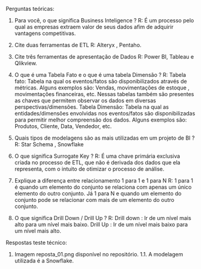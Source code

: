 Perguntas teóricas:
1. Para você, o que significa Business Inteligence ?
   R: É um processo pelo qual as empresas extraem valor de seus dados afim de adquirir vantagens competitivas.

2. Cite duas ferramentas de ETL
   R:  Alteryx , Pentaho. 

3. Cite três ferramentas de apresentação de Dados
   R: Power BI, Tableau e Qlikview.

4. O que é uma Tabela Fato e o que é uma tabela Dimensão ?
  R: Tabela fato: Tabela na qual os eventos/fatos são disponibilizados através de métricas. Alguns exemplos são: Vendas, movimentações de estoque ,  movimentações financeiras, etc. Nessas tabelas também são presentes as chaves que permitem observar os dados em diversas perspectivas/dimensões.
     Tabela Dimensão: Tabela na qual as entidades/dimensões envolvidas nos eventos/fatos são disponibilizadas para permitir melhor compreensão dos dados.  Alguns exemplos são: Produtos, Cliente, Data, Vendedor, etc. 

5. Quais tipos de modelagens são as mais utilizadas em um projeto de BI ?
  R: Star Schema , Snowflake 

6. O que significa Surrogate Key ?
  R:  É uma chave primária exclusiva criada no processo de ETL, que não é derivada dos dados que ela representa, com o intuito de otimizar o processo de análise.


7. Explique a diferença entre relacionamento 1 para 1 e 1 para N
 R: 1 para 1 é quando um elemento do conjunto se relaciona com apenas um único elemento do outro conjunto. Já 1 para N e quando um elemento do conjunto pode se relacionar com mais de um elemento do outro conjunto.


8. O que significa Drill Down / Drill Up ?
 R:   Drill down : Ir de um nível mais alto para um nível mais baixo.
      Drill Up :  Ir de um nível mais baixo para um nível mais alto.


Respostas teste técnico:

1. Imagem reposta_01.png disponível no repositório.
1.1. A modelagem utilizada é a Snowflake.
